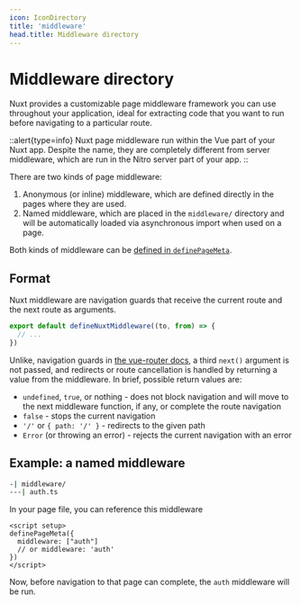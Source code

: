 ```yaml
---
icon: IconDirectory
title: 'middleware'
head.title: Middleware directory
---
```


# Middleware directory

Nuxt provides a customizable page middleware framework you can use throughout your application, ideal for extracting code that you want to run before navigating to a particular route.

::alert{type=info}
Nuxt page middleware run within the Vue part of your Nuxt app. Despite the name, they are completely different from server middleware, which are run in the Nitro server part of your app.
::

There are two kinds of page middleware:

1. Anonymous (or inline) middleware, which are defined directly in the pages where they are used.
2. Named middleware, which are placed in the `middleware/` directory and will be automatically loaded via asynchronous import when used on a page.

Both kinds of middleware can be [defined in `definePageMeta`](/docs/directory-structure/pages).

## Format

Nuxt middleware are navigation guards that receive the current route and the next route as arguments.

```js
export default defineNuxtMiddleware((to, from) => {
  // ...
})
```

Unlike, navigation guards in [the vue-router docs](https://next.router.vuejs.org/guide/advanced/navigation-guards.html#global-before-guards), a third `next()` argument is not passed, and redirects or route cancellation is handled by returning a value from the middleware. In brief, possible return values are:

* `undefined`, `true`, or nothing - does not block navigation and will move to the next middleware function, if any, or complete the route navigation
* `false` - stops the current navigation
* `'/'` or `{ path: '/' }` - redirects to the given path
* `Error` (or throwing an error) - rejects the current navigation with an error

## Example: a named middleware

```bash
-| middleware/
---| auth.ts
```

In your page file, you can reference this middleware

```vue
<script setup>
definePageMeta({
  middleware: ["auth"]
  // or middleware: 'auth'
})
</script>
```

Now, before navigation to that page can complete, the `auth` middleware will be run.
